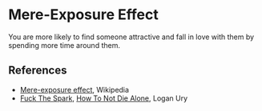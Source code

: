 # Mere-Exposure Effect

You are more likely to find someone attractive and fall in love with them by
spending more time around them.

## References

- [Mere-exposure effect](https://en.wikipedia.org/wiki/Mere-exposure_effect),
  Wikipedia
- [Fuck The Spark](/books/how-to-not-die-alone.md#chapter-11-fuck-the-spark),
  [How To Not Die Alone](books/how-to-not-die-alone.md), Logan Ury
